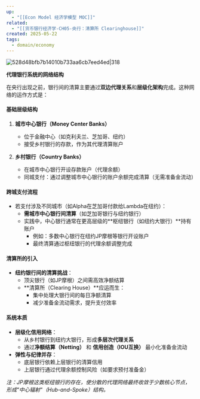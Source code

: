```yaml
---
up:
  - "[[Econ Model 经济学模型 MOC]]"
related:
  - "[[货币银行经济学-CH05-央行：清算所 Clearinghouse]]"
created: 2025-05-22
tags:
  - domain/economy
---
```



![528d48bfb7b14010b733aa6cb7eed4ed|318](https://s1.vika.cn/space/2024/08/24/528d48bfb7b14010b733aa6cb7eed4ed)

**代理银行系统的网络结构**

在央行出现之前，银行间的清算主要通过**双边代理关系**和**层级化架构**完成。这种网络的运作方式是：

#### **基础层级结构**
1. **城市中心银行（Money Center Banks）**
   - 位于金融中心（如克利夫兰、芝加哥、纽约）
   - 接受乡村银行的存款，作为其代理清算账户

2. **乡村银行（Country Banks）**
   - 在城市中心银行开设存款账户（代理余额）
   - 同城支付：通过调整城市中心银行的账户余额完成清算（无需准备金流动）

#### **跨城支付流程**
- 若支付涉及不同城市（如Alpha在芝加哥付款给Lambda在纽约）：
  - **需城市中心银行间清算**（如芝加哥银行与纽约银行）
  - 实践中，中心银行通常在更高层级的**枢纽银行（如纽约大银行）**持有账户
    - 例如：多数中心银行在纽约JP摩根等银行开设账户
    - 最终清算通过枢纽银行的代理余额调整完成

#### **清算所的引入**

- **纽约银行间的清算挑战**：
  - 顶尖银行（如JP摩根）之间需高效净额结算
  - **清算所（Clearing House）**应运而生：
    - 集中处理大银行间的每日净额清算
    - 减少准备金流动需求，提升支付效率

#### **系统本质**

- **层级化信用网络**：
  - 从乡村银行到纽约大银行，形成**多层次代理关系**
  - 通过**净额结算（Netting）** 和 **信用创造（IOU互换）** 最小化准备金流动
- **弹性与纪律并存**：
  - 底层银行依赖上层银行的清算信用
  - 上层银行通过代理余额控制风险（如要求预付准备金）

*注：JP摩根这类枢纽银行的存在，使分散的代理网络最终收敛于少数核心节点，形成"中心辐射"（Hub-and-Spoke）结构。*